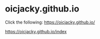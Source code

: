 # oicjacky.github.io

Click the following:
https://oicjacky.github.io/

https://oicjacky.github.io/index
